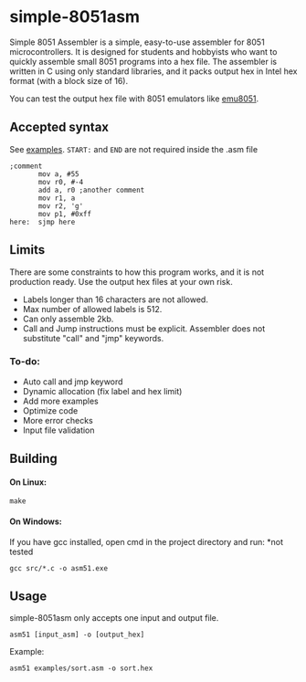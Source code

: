 # simple-8051asm

Simple 8051 Assembler is a simple, easy-to-use assembler for 8051 microcontrollers.
It is designed for students and hobbyists who want to quickly assemble small 8051 programs into a hex file.
The assembler is written in C using only standard libraries, and it packs output hex in Intel hex format (with a block size of 16).

You can test the output hex file with 8051 emulators like [emu8051](https://github.com/jarikomppa/emu8051).

## Accepted syntax

See [examples](examples/). `START:` and `END` are not required inside the .asm file
```
;comment
       mov a, #55
       mov r0, #-4
       add a, r0 ;another comment
       mov r1, a
       mov r2, 'g'
       mov p1, #0xff
here:  sjmp here
```

## Limits

There are some constraints to how this program works, and it is not production ready.
Use the output hex files at your own risk.
 - Labels longer than 16 characters are not allowed.
 - Max number of allowed labels is 512.
 - Can only assemble 2kb.
 - Call and Jump instructions must be explicit. Assembler does not substitute "call" and "jmp" keywords.

### To-do:

 - Auto call and jmp keyword
 - Dynamic allocation (fix label and hex limit)
 - Add more examples
 - Optimize code
 - More error checks
 - Input file validation

## Building

#### On Linux:

```
make
```

#### On Windows:

If you have gcc installed, open cmd in the project directory and run:
*not tested
```
gcc src/*.c -o asm51.exe
```

## Usage

simple-8051asm only accepts one input and output file.
```
asm51 [input_asm] -o [output_hex]
```
Example:
```
asm51 examples/sort.asm -o sort.hex
```

